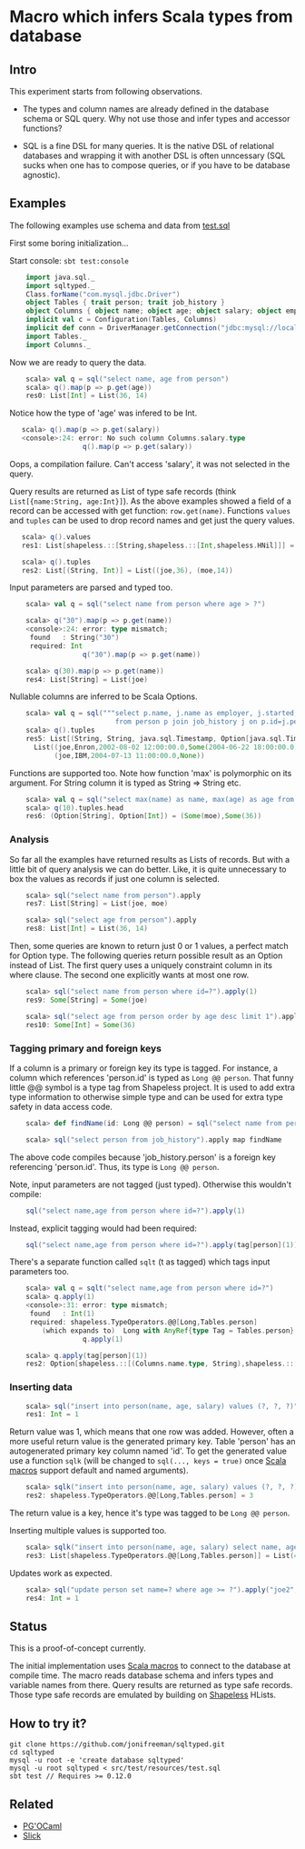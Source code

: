Macro which infers Scala types from database
============================================

Intro
-----

This experiment starts from following observations.

* The types and column names are already defined in the database schema or SQL query. Why not use those and infer types and accessor functions?

* SQL is a fine DSL for many queries. It is the native DSL of relational databases and wrapping it with another DSL is often unncessary (SQL sucks when one has to compose queries, or if you have to be database agnostic).

Examples
--------

The following examples use schema and data from [test.sql](https://github.com/jonifreeman/sqltyped/blob/master/src/test/resources/test.sql)

First some boring initialization... 

Start console: ```sbt test:console```

```scala
    import java.sql._
    import sqltyped._
    Class.forName("com.mysql.jdbc.Driver")
    object Tables { trait person; trait job_history }
    object Columns { object name; object age; object salary; object employer; object started; object resigned; object avg; object count }
    implicit val c = Configuration(Tables, Columns)
    implicit def conn = DriverManager.getConnection("jdbc:mysql://localhost:3306/sqltyped", "root", "")
    import Tables._
    import Columns._
```

Now we are ready to query the data.

```scala
    scala> val q = sql("select name, age from person")
    scala> q().map(p => p.get(age))
    res0: List[Int] = List(36, 14)
```

Notice how the type of 'age' was infered to be Int.

```scala
   scala> q().map(p => p.get(salary))
   <console>:24: error: No such column Columns.salary.type
                  q().map(p => p.get(salary))
```

Oops, a compilation failure. Can't access 'salary', it was not selected in the query.

Query results are returned as List of type safe records (think ```List[{name:String, age:Int}]```).
As the above examples showed a field of a record can be accessed with get function: ```row.get(name)```.
Functions ```values``` and ```tuples``` can be used to drop record names and get just the query values.

```scala
   scala> q().values
   res1: List[shapeless.::[String,shapeless.::[Int,shapeless.HNil]]] = List(joe :: 36 :: HNil, moe :: 14 :: HNil)

   scala> q().tuples
   res2: List[(String, Int)] = List((joe,36), (moe,14))
```

Input parameters are parsed and typed too.

```scala
    scala> val q = sql("select name from person where age > ?")

    scala> q("30").map(p => p.get(name))
    <console>:24: error: type mismatch;
     found   : String("30")
     required: Int
                  q("30").map(p => p.get(name))

    scala> q(30).map(p => p.get(name))
    res4: List[String] = List(joe)
```

Nullable columns are inferred to be Scala Options.

```scala
    scala> val q = sql("""select p.name, j.name as employer, j.started, j.resigned 
                          from person p join job_history j on p.id=j.person order by employer""")
    scala> q().tuples
    res5: List[(String, String, java.sql.Timestamp, Option[java.sql.Timestamp])] = 
      List((joe,Enron,2002-08-02 12:00:00.0,Some(2004-06-22 18:00:00.0)), 
           (joe,IBM,2004-07-13 11:00:00.0,None))
```

Functions are supported too. Note how function 'max' is polymorphic on its argument. For String
column it is typed as String => String etc.

```scala
    scala> val q = sql("select max(name) as name, max(age) as age from person where age > ?")
    scala> q(10).tuples.head
    res6: (Option[String], Option[Int]) = (Some(moe),Some(36))
```

### Analysis ###

So far all the examples have returned results as Lists of records. But with a little bit of query
analysis we can do better. Like, it is quite unnecessary to box the values as records if just one 
column is selected.

```scala
    scala> sql("select name from person").apply
    res7: List[String] = List(joe, moe)

    scala> sql("select age from person").apply
    res8: List[Int] = List(36, 14)
```

Then, some queries are known to return just 0 or 1 values, a perfect match for Option type. 
The following queries return possible result as an Option instead of List. The first query uses 
a uniquely constraint column in its where clause. The second one explicitly wants at most one row.

```scala
    scala> sql("select name from person where id=?").apply(1)
    res9: Some[String] = Some(joe)

    scala> sql("select age from person order by age desc limit 1").apply
    res10: Some[Int] = Some(36)
```

### Tagging primary and foreign keys ###

If a column is a primary or foreign key its type is tagged. For instance, a column which
references 'person.id' is typed as ```Long @@ person```. That funny little @@ symbol is a type tag
from Shapeless project. It is used to add extra type information to otherwise simple type and
can be used for extra type safety in data access code.

```scala
    scala> def findName(id: Long @@ person) = sql("select name from person where id=?").apply(id)

    scala> sql("select person from job_history").apply map findName
```

The above code compiles because 'job_history.person' is a foreign key referencing 'person.id'.
Thus, its type is ```Long @@ person```.

Note, input parameters are not tagged (just typed). Otherwise this wouldn't compile:

```scala
    sql("select name,age from person where id=?").apply(1)
```

Instead, explicit tagging would had been required:

```scala
    sql("select name,age from person where id=?").apply(tag[person](1))
```

There's a separate function called ```sqlt``` (t as tagged) which tags input parameters too.

```scala
    scala> val q = sqlt("select name,age from person where id=?")
    scala> q.apply(1)
    <console>:31: error: type mismatch;
     found   : Int(1)
     required: shapeless.TypeOperators.@@[Long,Tables.person]
        (which expands to)  Long with AnyRef{type Tag = Tables.person}
                  q.apply(1)

    scala> q.apply(tag[person](1))
    res2: Option[shapeless.::[(Columns.name.type, String),shapeless.::[(Columns.age.type, Int),shapeless.HNil]]] = Some((Columns$name$@d6d0dbe,joe) :: (Columns$age$@72a13bd4,36) :: HNil)
```

### Inserting data ###

```scala
    scala> sql("insert into person(name, age, salary) values (?, ?, ?)").apply("bill", 45, 30000)
    res1: Int = 1
```

Return value was 1, which means that one row was added. However, often a more useful return value 
is the generated primary key. Table 'person' has an autogenerated primary key column named 'id'. To get
the generated value use a function ```sqlk``` (will be changed to ```sql(..., keys = true)``` once 
[Scala macros](https://issues.scala-lang.org/browse/SI-5920) support default and named arguments).

```scala
    scala> sqlk("insert into person(name, age, salary) values (?, ?, ?)").apply("jill", 45, 30000)
    res2: shapeless.TypeOperators.@@[Long,Tables.person] = 3
```

The return value is a key, hence it's type was tagged to be ```Long @@ person```.

Inserting multiple values is supported too.

```scala
    scala> sqlk("insert into person(name, age, salary) select name, age, salary from person").apply
    res3: List[shapeless.TypeOperators.@@[Long,Tables.person]] = List(4, 5, 6)
```

Updates work as expected.

```scala
    scala> sql("update person set name=? where age >= ?").apply("joe2", 30)
    res4: Int = 1
```


Status
------

This is a proof-of-concept currently.

The initial implementation uses [Scala macros](http://scalamacros.org) to connect to the database 
at compile time. The macro reads database schema and infers types and variable names from there. Query
results are returned as type safe records. Those type safe records are emulated by building on
[Shapeless](https://github.com/milessabin/shapeless) HLists.

How to try it?
--------------

    git clone https://github.com/jonifreeman/sqltyped.git
    cd sqltyped
    mysql -u root -e 'create database sqltyped'
    mysql -u root sqltyped < src/test/resources/test.sql
    sbt test // Requires >= 0.12.0 

Related
-------

* [PG'OCaml](http://pgocaml.forge.ocamlcore.org)
* [Slick](http://slick.typesafe.com)

